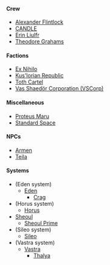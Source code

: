 
#### Crew
* [Alexander Flintlock](alexander-flintlock)
* [CANDLE](candle)
* [Erin Liulfr](erin-liulfr)
* [Theodore Grahams](theodore-grahams)

#### Factions
* [Ex Nihilo](ex-nihilo)
* [Kus'lorian Republic](kuslorian-republic)
* [Toth Cartel](toth-cartel)
* [Vas Shaedör Corporation (VSCorp)](vscorp)

#### Miscellaneous
* [Proteus Maru](proteus-maru)
* [Standard Space](standard-space)

#### NPCs
* [Armen](armen)
* [Teila](teila)

#### Systems
* (Eden system)
  * [Eden](eden)
    * [Crag](crag)
* (Horus system)
  * [Horus](horus)
* [Sheoul](sheoul)
  * [Sheoul Prime](sheoul-prime)
* (Sileo system)
  * [Sileo](sileo)
* (Vastra system)
  * [Vastra](vastra)
    * [Thalya](thalya)
